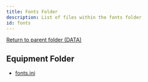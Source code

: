```yaml
---
title: Fonts Folder
description: List of files within the fonts folder
id: fonts
---
```


[Return to parent folder (DATA)](../DATA)

## Equipment Folder

* [fonts.ini](./fonts.ini.md)
